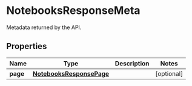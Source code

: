 

# NotebooksResponseMeta

Metadata returned by the API.

## Properties

Name | Type | Description | Notes
------------ | ------------- | ------------- | -------------
**page** | [**NotebooksResponsePage**](NotebooksResponsePage.md) |  |  [optional]



